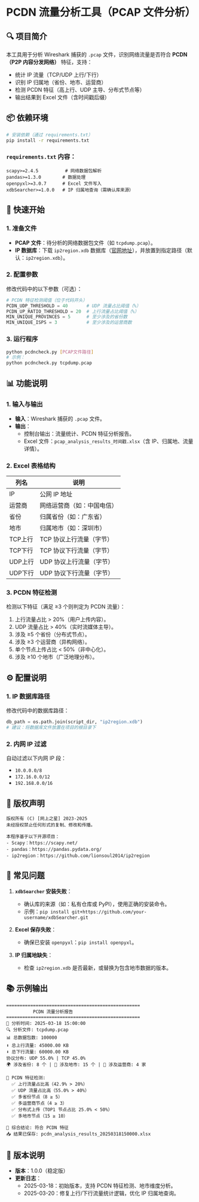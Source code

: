 # PCDN 流量分析工具（PCAP 文件分析）

## 🔍 项目简介
本工具用于分析 Wireshark 捕获的 `.pcap` 文件，识别网络流量是否符合 **PCDN（P2P 内容分发网络）** 特征，支持：
- 统计 IP 流量（TCP/UDP 上行/下行）
- 识别 IP 归属地（省份、地市、运营商）
- 检测 PCDN 特征（高上行、UDP 主导、分布式节点等）
- 输出结果到 Excel 文件（含时间戳后缀）


## 📦 依赖环境
```bash
# 安装依赖（通过 requirements.txt）
pip install -r requirements.txt
```

### `requirements.txt` 内容：
```plaintext
scapy>=2.4.5          # 网络数据包解析
pandas>=1.3.0        # 数据处理
openpyxl>=3.0.7      # Excel 文件写入
xdbSearcher>=1.0.0   # IP 归属地查询（需确认库来源）
```


## 🚀 快速开始

### 1. 准备文件
- **PCAP 文件**：待分析的网络数据包文件（如 `tcpdump.pcap`）。
- **IP 数据库**：下载 `ip2region.xdb` 数据库（[官网地址](https://github.com/lionsoul2014/ip2region)），并放置到指定路径（默认：`ip2region.xdb`）。

### 2. 配置参数
修改代码中的以下参数（可选）：
```python
# PCDN 特征检测阈值（位于代码开头）
PCDN_UDP_THRESHOLD = 40       # UDP 流量占比阈值（%）
PCDN_UP_RATIO_THRESHOLD = 20  # 上行流量占比阈值（%）
MIN_UNIQUE_PROVINCES = 5      # 至少涉及的省份数
MIN_UNIQUE_ISPS = 3           # 至少涉及的运营商数
```

### 3. 运行程序
```bash
python pcdncheck.py [PCAP文件路径]
# 示例：
python pcdncheck.py tcpdump.pcap
```


## 📊 功能说明

### 1. 输入与输出
- **输入**：Wireshark 捕获的 `.pcap` 文件。
- **输出**：
  - 控制台输出：流量统计、PCDN 特征分析报告。
  - Excel 文件：`pcap_analysis_results_时间戳.xlsx`（含 IP、归属地、流量详情）。

### 2. Excel 表格结构
| 列名         | 说明                     |
|--------------|--------------------------|
| IP           | 公网 IP 地址             |
| 运营商       | 网络运营商（如：中国电信）|
| 省份         | 归属省份（如：广东省）   |
| 地市         | 归属地市（如：深圳市）   |
| TCP上行       | TCP 协议上行流量（字节） |
| TCP下行       | TCP 协议下行流量（字节） |
| UDP上行       | UDP 协议上行流量（字节） |
| UDP下行       | UDP 协议下行流量（字节） |

### 3. PCDN 特征检测
检测以下特征（满足 ≥3 个则判定为 PCDN 流量）：
1. 上行流量占比 > 20%（用户上传内容）。
2. UDP 流量占比 > 40%（实时流媒体主导）。
3. 涉及 ≥5 个省份（分布式节点）。
4. 涉及 ≥3 个运营商（异构网络）。
5. 单个节点上传占比 < 50%（非中心化）。
6. 涉及 ≥10 个地市（广泛地理分布）。


## ⚙️ 配置说明

### 1. IP 数据库路径
修改代码中的数据库路径：
```python
db_path = os.path.join(script_dir, "ip2region.xdb")
# 建议：将数据库文件放置在项目的根目录下
```

### 2. 内网 IP 过滤
自动过滤以下内网 IP 段：
- `10.0.0.0/8`
- `172.16.0.0/12`
- `192.168.0.0/16`


## 📄 版权声明
```
版权所有 (C) [网上之星] 2023-2025  
未经授权禁止任何形式的复制、修改和传播。  

本程序基于以下开源项目：  
- Scapy：https://scapy.net/  
- pandas：https://pandas.pydata.org/  
- ip2region：https://github.com/lionsoul2014/ip2region  
```


## 🐞 常见问题
1. **`xdbSearcher` 安装失败**：  
   - 确认库的来源（如：私有仓库或 PyPI），使用正确的安装命令。  
   - 示例：`pip install git+https://github.com/your-username/xdbSearcher.git`

2. **Excel 保存失败**：  
   - 确保已安装 `openpyxl`：`pip install openpyxl`。

3. **IP 归属地缺失**：  
   - 检查 `ip2region.xdb` 是否最新，或替换为包含地市数据的版本。


## 📚 示例输出
```
==================================================
          PCDN 流量分析报告          
==================================================
📅 分析时间: 2025-03-18 15:00:00  
🔍 分析文件: tcpdump.pcap  
📊 总数据包数: 100000  
⬆️ 总上行流量: 45000.00 KB  
⬇️ 总下行流量: 60000.00 KB  
协议分布: UDP 55.0% | TCP 45.0%  
🌍 涉及省份: 8 个 | 🌆 涉及地市: 15 个 | 📡 涉及运营商: 4 家  

📌 PCDN 特征检测:  
  ✅ 上行流量占比高（42.9% > 20%）  
  ✅ UDP 流量占比高（55.0% > 40%）  
  ✅ 多省份节点（8 ≥ 5）  
  ✅ 多运营商节点（4 ≥ 3）  
  ✅ 分布式上传（TOP1 节点占比 25.0% < 50%）  
  ✅ 多地市节点（15 ≥ 10）  

📢 综合结论: 符合 PCDN 特征  
📥 结果已保存: pcdn_analysis_results_20250318150000.xlsx  
```


## 📖 版本说明
- **版本**：1.0.0（稳定版）  
- **更新日志**：  
  - 2025-03-18：初始版本，支持 PCDN 特征检测、地市维度分析。  
  - 2025-03-20：修复上行/下行流量统计逻辑，优化 IP 归属地查询。


